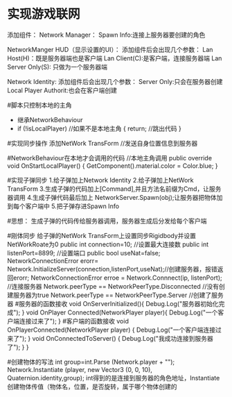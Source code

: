 #                  实现游戏联网

添加组件：
Network Manager：
Spawn Info:连接上服务器要创建的角色

NetworkManger HUD（显示设置的UI）：
添加组件后会出现几个参数：
Lan Host(H)：既是服务器端也是客户端
Lan Client(C):是客户端，连接服务器端
Lan Server Only(S):   只做为一个服务器端

Network Identity:
添加组件后会出现几个参数：
Server Only:只会在服务器创建
Local Player Authorit:也会在客户端创建

#脚本只控制本地的主角
- 继承NetworkBehaviour
- if (!isLocalPlayer) //如果不是本地主角
        {
            return;   //跳出代码
        }


#实现同步操作
添加NetWork TransForm  //发送自身位置信息到服务器


#NetworkBehaviour在本地才会调用的代码
 //本地主角调用
    public override void OnStartLocalPlayer()
    {
        GetComponent<MeshRenderer>().material.color = Color.blue;
    }

#实现子弹同步
1.给子弹加上Network Identity
2.给子弹加上NetWork TransForm 
3.生成子弹的代码加上[Command],并且方法名前缀为Cmd，让服务器调用
4.生成子弹代码最后加上 NetworkServer.Spawn(obj);让服务器把物体加到每个客户端中
5.把子弹存进Spawn Info

#思想：
生成子弹的代码传给服务器调用，服务器生成后分发给每个客户端

#刚体同步
给子弹的NetWork TransForm上设置同步Rigidbody并设置NetWorkRoate为0 
	public int connection=10;   //设置最大连接数
	public int listenPort=8899; //设置端口
	public bool useNat=false;
	NetworkConnectionError erorr=	Network.InitializeServer(connection,listenPort,useNat);//创建服务器，报错返回erorr;
	NetworkConnectionError erroe = Network.Connnect(ip, listenPort);     //连接服务器
    Network.peerType == NetworkPeerType.Disconnected  //没有创建服务器为true
    Network.peerType == NetworkPeerType.Server     //创建了服务器
#服务器的函数接收
	void OnServerInitialized(){
	Debug.Log("服务器初始化完成");
	}
	 void OnPlayer Connected(NetworkPlayer player){
	Debug.Log("一个客户端连接过来了");
	}
#客户端的函数接收
	void OnPlayerConnected(NetworkPlayer player)
    {
        Debug.Log("一个客户端连接过来了");
    }
    void OnConnectedToServer()
    {
        Debug.Log("我成功连接到服务器了");
    }
	}

#创建物体的写法
		int group=int.Parse (Network.player + "");
		Network.Instantiate (player, new Vector3 (0, 0, 10), Quaternion.identity,group);
	int得到的是连接到服务器的角色地址，Instantiate创建物体传值（物体名，位置，是否旋转，属于哪个物体创建的
